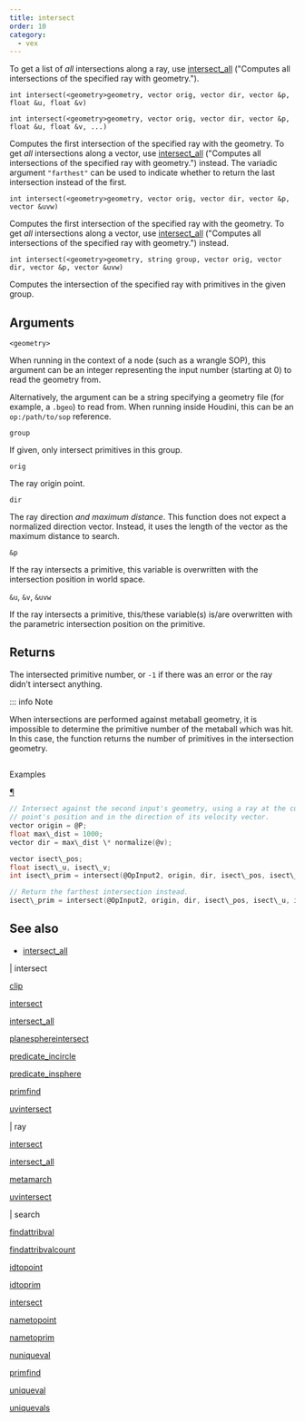 ```yaml
---
title: intersect
order: 10
category:
  - vex
---
```


To get a list of _all_ intersections along a ray, use [intersect_all](intersect_all.html) ("Computes all intersections of the specified ray with geometry.").

`int intersect(<geometry>geometry, vector orig, vector dir, vector &p, float &u, float &v)`

`int intersect(<geometry>geometry, vector orig, vector dir, vector &p, float &u, float &v, ...)`

Computes the first intersection of the specified ray with the geometry.
To get _all_ intersections along a vector, use [intersect_all](intersect_all.html) ("Computes all intersections of the specified ray with geometry.") instead.
The variadic argument `"farthest"` can be used to indicate whether to return the last intersection instead of the first.

`int intersect(<geometry>geometry, vector orig, vector dir, vector &p, vector &uvw)`

Computes the first intersection of the specified ray with the geometry.
To get _all_ intersections along a vector, use [intersect_all](intersect_all.html) ("Computes all intersections of the specified ray with geometry.") instead.

`int intersect(<geometry>geometry, string group, vector orig, vector dir, vector &p, vector &uvw)`

Computes the intersection of the specified ray with primitives in the given group.

## Arguments

`<geometry>`

When running in the context of a node (such as a wrangle SOP), this argument can be an integer representing the input number (starting at 0) to read the geometry from.

Alternatively, the argument can be a string specifying a geometry file (for example, a `.bgeo`) to read from. When running inside Houdini, this can be an `op:/path/to/sop` reference.

`group`

If given, only intersect primitives in this group.

`orig`

The ray origin point.

`dir`

The ray direction _and maximum distance_.
This function does not expect a normalized direction vector.
Instead, it uses the length of the vector as the maximum distance to search.

`&p`

If the ray intersects a primitive, this variable is overwritten with the intersection position in world space.

`&u`, `&v`, `&uvw`

If the ray intersects a primitive, this/these variable(s) is/are overwritten with the parametric intersection position on the primitive.

## Returns

The intersected primitive number, or `-1` if there was an error or the ray didn’t intersect anything.

::: info Note

When intersections are performed against metaball geometry, it is
impossible to determine the primitive number of the metaball which
was hit. In this case, the function returns the number of primitives
in the intersection geometry.

##

Examples

[¶](#examples)

```c
// Intersect against the second input's geometry, using a ray at the current
// point's position and in the direction of its velocity vector.
vector origin = @P;
float max\_dist = 1000;
vector dir = max\_dist \* normalize(@v);

vector isect\_pos;
float isect\_u, isect\_v;
int isect\_prim = intersect(@OpInput2, origin, dir, isect\_pos, isect\_u, isect\_v);

// Return the farthest intersection instead.
isect\_prim = intersect(@OpInput2, origin, dir, isect\_pos, isect\_u, isect\_v, "farthest", 1);

```

## See also

- [intersect_all](intersect_all.html)

|
intersect

[clip](clip.html)

[intersect](intersect.html)

[intersect_all](intersect_all.html)

[planesphereintersect](planesphereintersect.html)

[predicate_incircle](predicate_incircle.html)

[predicate_insphere](predicate_insphere.html)

[primfind](primfind.html)

[uvintersect](uvintersect.html)

|
ray

[intersect](intersect.html)

[intersect_all](intersect_all.html)

[metamarch](metamarch.html)

[uvintersect](uvintersect.html)

|
search

[findattribval](findattribval.html)

[findattribvalcount](findattribvalcount.html)

[idtopoint](idtopoint.html)

[idtoprim](idtoprim.html)

[intersect](intersect.html)

[nametopoint](nametopoint.html)

[nametoprim](nametoprim.html)

[nuniqueval](nuniqueval.html)

[primfind](primfind.html)

[uniqueval](uniqueval.html)

[uniquevals](uniquevals.html)
